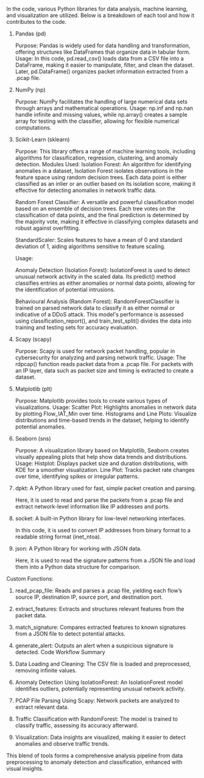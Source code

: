 In the code, various Python libraries for data analysis, machine learning, and visualization are utilized. Below is a breakdown of each tool and how it contributes to the code.
1. Pandas (pd)

    Purpose: Pandas is widely used for data handling and transformation, offering structures like DataFrames that organize data in tabular form.
    Usage: In this code, pd.read_csv() loads data from a CSV file into a DataFrame, making it easier to manipulate, filter, and clean the dataset. Later, pd.DataFrame() organizes packet information extracted from a .pcap file.

2. NumPy (np)

    Purpose: NumPy facilitates the handling of large numerical data sets through arrays and mathematical operations.
    Usage: np.inf and np.nan handle infinite and missing values, while np.array() creates a sample array for testing with the classifier, allowing for flexible numerical computations.

3. Scikit-Learn (sklearn)

    Purpose: This library offers a range of machine learning tools, including algorithms for classification, regression, clustering, and anomaly detection.
    Modules Used:
     Isolation Forest: An algorithm for identifying anomalies in a dataset, Isolation Forest isolates observations in the feature space using random decision trees. Each data point is either classified as an inlier or an outlier based on its isolation score, making it effective for detecting anomalies in network traffic data.
   
    Random Forest Classifier: A versatile and powerful classification model based on an ensemble of decision trees. Each tree votes on the classification of data points, and the final prediction is determined by the majority vote, making it effective in classifying complex datasets and robust against overfitting.

    StandardScaler: Scales features to have a mean of 0 and standard deviation of 1, aiding algorithms sensitive to feature scaling.

    Usage:

    Anomaly Detection (Isolation Forest): IsolationForest is used to detect unusual network activity in the scaled data. Its predict() method classifies entries as either anomalies or normal data points, allowing for the identification of potential intrusions.
   
    Behavioural Analysis (Random Forest): RandomForestClassifier is trained on parsed network data to classify it as either normal or indicative of a DDoS attack. This model's performance is assessed using classification_report(), and train_test_split() divides the data into training and testing sets for accuracy evaluation.

4. Scapy (scapy)

    Purpose: Scapy is used for network packet handling, popular in cybersecurity for analyzing and parsing network traffic.
    Usage: The rdpcap() function reads packet data from a .pcap file. For packets with an IP layer, data such as packet size and timing is extracted to create a dataset.

5. Matplotlib (plt)

    Purpose: Matplotlib provides tools to create various types of visualizations.
    Usage:
        Scatter Plot: Highlights anomalies in network data by plotting Flow_IAT_Min over time.
        Histograms and Line Plots: Visualize distributions and time-based trends in the dataset, helping to identify potential anomalies.

6. Seaborn (sns)

    Purpose: A visualization library based on Matplotlib, Seaborn creates visually appealing plots that help show data trends and distributions.
    Usage:
        Histplot: Displays packet size and duration distributions, with KDE for a smoother visualization.
        Line Plot: Tracks packet rate changes over time, identifying spikes or irregular patterns.
   
7. dpkt: A Python library used for fast, simple packet creation and parsing.

    Here, it is used to read and parse the packets from a .pcap file and extract network-level information like IP addresses and ports.

9. socket: A built-in Python library for low-level networking interfaces.
  
    In this code, it is used to convert IP addresses from binary format to a readable string format (inet_ntoa).

10. json: A Python library for working with JSON data.

    Here, it is used to read the signature patterns from a JSON file and load them into a Python data structure for comparison.

Custom Functions:

   1. read_pcap_file: Reads and parses a .pcap file, yielding each flow’s source IP, destination IP, source port, and destination port.
   2. extract_features: Extracts and structures relevant features from the packet data.
   3. match_signature: Compares extracted features to known signatures from a JSON file to detect potential attacks.
   4. generate_alert: Outputs an alert when a suspicious signature is detected.
Code Workflow Summary

  1. Data Loading and Cleaning: The CSV file is loaded and preprocessed, removing infinite values.
  2. Anomaly Detection Using IsolationForest: An IsolationForest model identifies outliers, potentially representing unusual network activity.
  3. PCAP File Parsing Using Scapy: Network packets are analyzed to extract relevant data.
  4. Traffic Classification with RandomForest: The model is trained to classify traffic, assessing its accuracy afterward.
  5. Visualization: Data insights are visualized, making it easier to detect anomalies and observe traffic trends.

This blend of tools forms a comprehensive analysis pipeline from data preprocessing to anomaly detection and classification, enhanced with visual insights.
